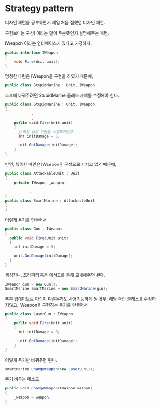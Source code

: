 <h1>Strategy pattern</h1>

디자인 패턴을 공부하면서 제일 처음 접했던 디자인 패턴.

구현보다는 구성! 이라는 말이 무슨뜻인지 설명해주는 패턴.

IWeapon 이라는 인터페이스가 있다고 가정하자.
```cs
public interface IWeapon
{
    void Fire(Unit unit);
}
```

멍청한 마린은 IWeapon을 구현을 하였기 때문에,
```cs
public class StupidMarine : Unit, IWeapon
```
추후에 바꿔주려면 StupidMarine 클래스 자체를 수정해야 한다.
```cs
public class StupidMarine : Unit, IWeapon
{
            .
            .
    public void Fire(Unit unit)
    {
      //직접 내부 구현을 수정해야한다.
      int initDamage = 5;

      unit.GotDamage(initDamage);
    }
}
```
반면, 똑똑한 마린은 IWeapon을 구성으로 가지고 있기 때문에,
```cs
public class AttackableUnit : Unit
{
    private IWeapon _weapon;
           .
           .
}
public class SmartMarine : AttackableUnit
{
}
```
이렇게 무기를 만들어서
```cs
public class Gun : IWeapon
{
  public void Fire(Unit unit)
  {
    int initDamage = 5;

    unit.GotDamage(initDamage);
  }
}
```
생성자나, 프라퍼티 혹은 메서드를 통해 교체해주면 된다.
```cs
IWeapon gun = new Gun();
SmartMarine smartMarine = new SmartMarine(gun);
```
추후 업데이트로 마린이 다른무기도 사용가능하게 될 경우, 해당 마린 클래스를 수정하지않고, IWeapon을 구현하는 무기를 만들어서
```cs
public class LaserGun : IWeapon
{
    public void Fire(Unit unit)
    {
      int initDamage = 8;

      unit.GotDamage(initDamage);
    }
}
```
이렇게 무기만 바꿔주면 된다.
```cs
smartMarine.ChangeWeapon(new LaserGun());
```

무기 바꾸는 메소드
```cs
public void ChangeWeapon(IWeapon weapon)
{
    _weapon = weapon;
}
```

